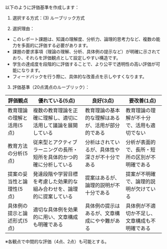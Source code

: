 以下のように評価基準を作成します：

1. 選択する方式：(3) ルーブリック方式

2. 選択理由：
- このレポート課題は、知識の理解度、分析力、論理的思考力など、複数の能力を多面的に評価する必要があります。
- 課題の要求事項（理論の理解、分析、具体例の提示など）が明確に示されており、それらを評価観点として設定しやすい構造です。
- 学生の達成度を段階的に評価することで、より公平で透明性の高い評価が可能になります。
- フィードバックを行う際に、具体的な改善点を示しやすくなります。

3. 評価基準（20点満点のルーブリック）：

| 評価観点 | 優れている(5点) | 良好(3点) | 要改善(1点) |
|----------|----------------|-----------|------------|
| 教育理論の理解と活用(5点) | 複数の教育理論を正確に理解し、適切に活用して議論を展開している | 教育理論の基本的な理解はあるが、活用が部分的である | 教育理論の理解が不十分で、活用も適切でない |
| 教育方法の分析(5点) | 従来型とアクティブラーニングの長所・短所を具体的かつ的確に分析している | 分析はされているが、具体性や深さが不十分である | 分析が表面的で、長所・短所の区別が不明確である |
| 提案の妥当性と論理性(5点) | 発達段階や学習目標を考慮した効果的な組み合わせを、論理的に提案している | 提案はあるが、論理的説明が不十分である | 提案が不明確で、論理的説明が欠けている |
| 具体例の提示と論述形式(5点) | 適切な具体例を効果的に用い、文章構成も明確である | 具体例の提示はあるが、文章構成にやや難がある | 具体例が不適切か不足し、文章構成も不明確である |

※各観点で中間的な評価（4点、2点）も可能とする。